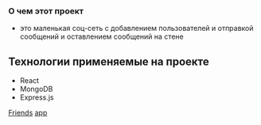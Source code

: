 ### О чем этот проект

* это маленькая соц-сеть с добавлением пользователей и отправкой сообщений и оставлением сообщений на стене

## Технологии применяемые на проекте

* React
* MongoDB
* Express.js

[Friends](friends.png)
[app](app.png)
